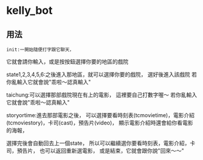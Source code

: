 # kelly_bot

## 用法
    init:一開始隨便打字跟它聊天，
它就會請你輸入，或是按按鈕選擇你要的地區的戲院

state1,2,3,4,5,6:之後進入那地區，就可以選擇你要的戲院，
選好後進入該戲院
若你亂輸入它就會說"乖啦～認真輸入"


taichung:可以選擇那部戲院現在有上的電影，
這裡要自己打數字喔～
若你亂輸入它就會說"乖啦～認真輸入"

storyortime:進去那部電影之後，
可以選擇要看時刻表(tcmovietime)，電影介紹(tcmoviestory)，卡司(cast)，預告片(video)，
顯示電影介紹時還會給你看電影的海報，

選擇完後會自動回去上一個state，
所以可以繼續選你要看時刻表，電影介紹，卡司，預告片，
也可以返回重新選電影，
或是結束，它就會跟你說"回來～～"
